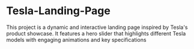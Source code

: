 # Tesla-Landing-Page
This project is a dynamic and interactive landing page inspired by Tesla's product showcase. It features a hero slider that highlights different Tesla models with engaging animations and key specifications
